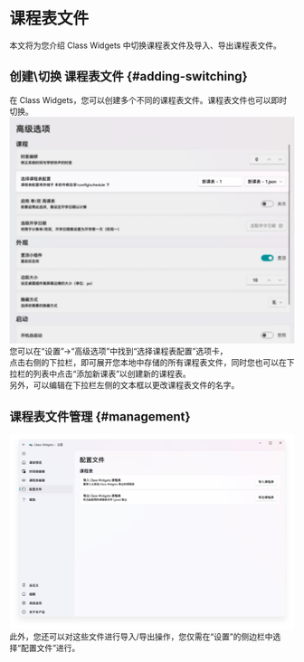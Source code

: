 # 课程表文件
本文将为您介绍 Class Widgets 中切换课程表文件及导入、导出课程表文件。
## 创建\切换 课程表文件 {#adding-switching}
在 Class Widgets，您可以创建多个不同的课程表文件。课程表文件也可以即时切换。
![设置页](/instr/sche/file-1.png)
您可以在“设置”->“高级选项”中找到“选择课程表配置”选项卡，  
点击右侧的下拉栏，即可展开您本地中存储的所有课程表文件，同时您也可以在下拉栏的列表中点击“添加新课表”以创建新的课程表。  
另外，可以编辑在下拉栏左侧的文本框以更改课程表文件的名字。
## 课程表文件管理 {#management}
![导入导出页](/instr/sche/file-2.png)
此外，您还可以对这些文件进行导入/导出操作，您仅需在“设置”的侧边栏中选择“配置文件”进行。
